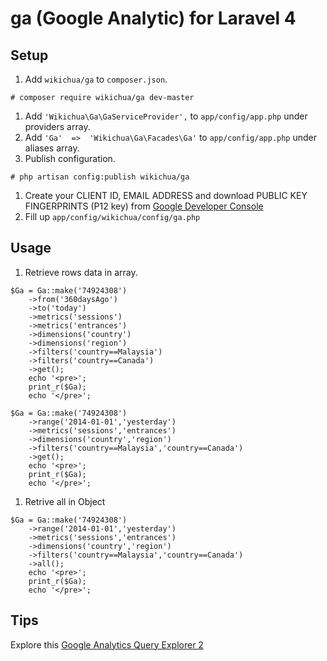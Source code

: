 # ga (Google Analytic) for Laravel 4

## Setup


1. Add `wikichua/ga` to `composer.json`.
```
# composer require wikichua/ga dev-master
```

1. Add `'Wikichua\Ga\GaServiceProvider',` to `app/config/app.php` under providers array.
1. Add `'Ga'  =>  'Wikichua\Ga\Facades\Ga'` to `app/config/app.php` under aliases array.
1. Publish configuration.
```
# php artisan config:publish wikichua/ga
```
1. Create your CLIENT ID, EMAIL ADDRESS and download PUBLIC KEY FINGERPRINTS (P12 key) from [Google Developer Console](https://console.developers.google.com)
1. Fill up `app/config/wikichua/config/ga.php`

## Usage

1. Retrieve rows data in array.
```
$Ga = Ga::make('74924308')
	->from('360daysAgo')
	->to('today')
	->metrics('sessions')
	->metrics('entrances')
	->dimensions('country')
	->dimensions('region')
	->filters('country==Malaysia')
	->filters('country==Canada')
	->get();
	echo '<pre>';
	print_r($Ga);
	echo '</pre>';
```
```
$Ga = Ga::make('74924308')
	->range('2014-01-01','yesterday')
	->metrics('sessions','entrances')
	->dimensions('country','region')
	->filters('country==Malaysia','country==Canada')
	->get();
	echo '<pre>';
	print_r($Ga);
	echo '</pre>';
```
1. Retrive all in Object 
```
$Ga = Ga::make('74924308')
	->range('2014-01-01','yesterday')
	->metrics('sessions','entrances')
	->dimensions('country','region')
	->filters('country==Malaysia','country==Canada')
	->all();
	echo '<pre>';
	print_r($Ga);
	echo '</pre>';
```

## Tips
Explore this [Google Analytics Query Explorer 2](http://ga-dev-tools.appspot.com/explorer/)
